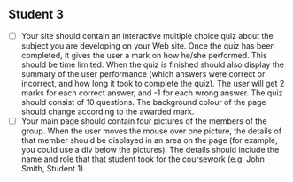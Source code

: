 ## Student 3
- [ ] Your site should contain an interactive multiple choice quiz about the subject you are developing on your Web site. Once the quiz has been completed, it gives the user a mark on how he/she performed. This should be time limited. When the quiz is finished should also display the summary of the user performance (which answers were correct or incorrect, and how long it took to complete the quiz). The user will get 2 marks for each correct answer, and -1 for each wrong answer. The quiz should consist of 10 questions. The background colour of the page should change according to the awarded mark.
- [ ] Your main page should contain four pictures of the members of the group. When the user moves the mouse over one picture, the details of that member should be displayed in an area on the page (for example, you could use a div below the pictures). The details should include the name and role that that student took for the coursework (e.g. John Smith, Student 1).
